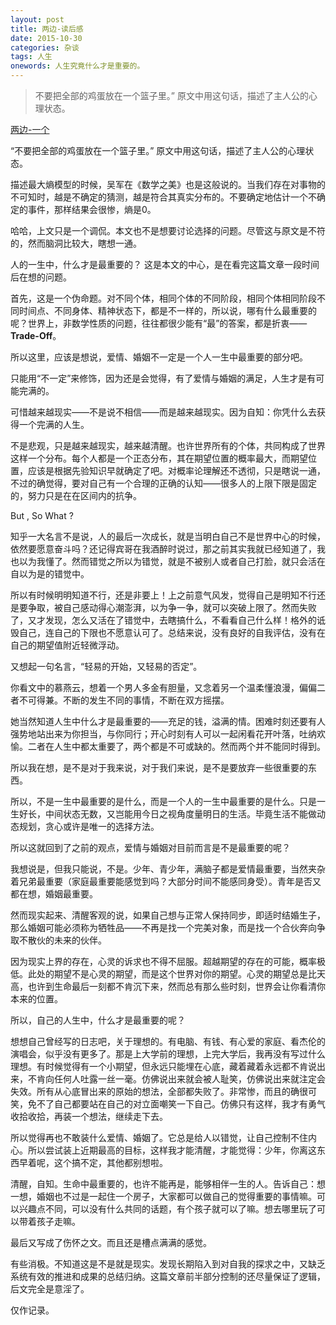 ```yaml
---
layout: post
title: 两边-读后感
date: 2015-10-30
categories: 杂谈 
tags: 人生
onewords: 人生究竟什么才是重要的。
---
```

> 不要把全部的鸡蛋放在一个篮子里。” 原文中用这句话，描述了主人公的心理状态。

[两边-一个](http://wufazhuce.com/one/vol.1117#articulo)

“不要把全部的鸡蛋放在一个篮子里。” 原文中用这句话，描述了主人公的心理状态。

描述最大熵模型的时候，吴军在《数学之美》也是这般说的。当我们存在对事物的不可知时，越是不确定的猜测，越是符合其真实分布的。不要确定地估计一个不确定的事件，那样结果会很惨，熵是0。

哈哈，上文只是一个调侃。本文也不是想要讨论选择的问题。尽管这与原文是不符的，然而脑洞比较大，瞎想一通。

人的一生中，什么才是最重要的？ 这是本文的中心，是在看完这篇文章一段时间后在想的问题。

首先，这是一个伪命题。对不同个体，相同个体的不同阶段，相同个体相同阶段不同时间点、不同身体、精神状态下，都是不一样的，所以说，哪有什么最重要的呢？世界上，非数学性质的问题，往往都很少能有“最”的答案，都是折衷——**Trade-Off**。

所以这里，应该是想说，爱情、婚姻不一定是一个人一生中最重要的部分吧。

只能用“不一定”来修饰，因为还是会觉得，有了爱情与婚姻的满足，人生才是有可能完满的。

可惜越来越现实——不是说不相信——而是越来越现实。因为自知：你凭什么去获得一个完满的人生。

不是悲观，只是越来越现实，越来越清醒。也许世界所有的个体，共同构成了世界这样一个分布。每个人都是一个正态分布，其在期望位置的概率最大，而期望位置，应该是根据先验知识早就确定了吧。对概率论理解还不透彻，只是瞎说一通，不过的确觉得，要对自己有一个合理的正确的认知——很多人的上限下限是固定的，努力只是在在区间内的抗争。

But , So What ?

知乎一大名言不是说，人的最后一次成长，就是当明白自己不是世界中心的时候，依然要愿意奋斗吗？还记得宾哥在我酒醉时说过，那之前其实我就已经知道了，我也以为我懂了。然而错觉之所以为错觉，就是不被别人或者自己打脸，就只会活在自以为是的错觉中。

所以有时候明明知道不行，还是非要上！上之前意气风发，觉得自己是明知不行还是要争取，被自己感动得心潮澎湃，以为争一争，就可以突破上限了。然而失败了，又才发现，怎么又活在了错觉中，去瞎搞什么，不看看自己什么样！格外的诋毁自己，连自己的下限也不愿意认可了。总结来说，没有良好的自我评估，没有在自己的期望值附近轻微浮动。

又想起一句名言，“轻易的开始，又轻易的否定”。

你看文中的慕燕云，想着一个男人多金有胆量，又念着另一个温柔懂浪漫，偏偏二者不可得兼。不断的发生不同的事情，不断在双方摇摆。

她当然知道人生中什么才是最重要的——充足的钱，溢满的情。困难时刻还要有人强势地站出来为你担当，与你同行；开心时刻有人可以一起闲看花开叶落，吐纳欢愉。二者在人生中都太重要了，两个都是不可或缺的。然而两个并不能同时得到。

所以我在想，是不是对于我来说，对于我们来说，是不是要放弃一些很重要的东西。

所以，不是一生中最重要的是什么，而是一个人的一生中最重要的是什么。只是一生好长，中间状态无数，又岂能用今日之视角度量明日的生活。毕竟生活不能做动态规划，贪心或许是唯一的选择方法。

所以这就回到了之前的观点，爱情与婚姻对目前而言是不是最重要的呢？

我想说是，但我只能说，不是。少年、青少年，满脑子都是爱情最重要，当然夹杂着兄弟最重要（家庭最重要能感觉到吗？大部分时间不能感同身受）。青年是否又都在想，婚姻最重要。

然而现实起来、清醒客观的说，如果自己想与正常人保持同步，即适时结婚生子，那么婚姻可能必须称为牺牲品——不再是找一个完美对象，而是找一个合伙奔向争取不散伙的未来的伙伴。

因为现实上界的存在，心灵的诉求也不得不屈服。超越期望的存在的可能，概率极低。此处的期望不是心灵的期望，而是这个世界对你的期望。心灵的期望总是比天高，也许到生命最后一刻都不肯沉下来，然而总有那么些时刻，世界会让你看清你本来的位置。

所以，自己的人生中，什么才是最重要的呢？

想想自己曾经写的日志吧，关于理想的。有电脑、有钱、有心爱的家庭、看杰伦的演唱会，似乎没有更多了。那是上大学前的理想，上完大学后，我再没有写过什么理想。有时候觉得有一个小期望，但永远只能埋在心底，藏着藏着永远都不肯说出来，不肯向任何人吐露一丝一毫。仿佛说出来就会被人耻笑，仿佛说出来就注定会失效。所有从心底冒出来的原始的想法，全部都失败了。非常惨，而且的确很可笑，免不了自己都要站在自己的对立面嘲笑一下自己。仿佛只有这样，我才有勇气收拾收拾，再装一个想法，继续走下去。

所以觉得再也不敢装什么爱情、婚姻了。它总是给人以错觉，让自己控制不住内心。所以尝试装上近期最高的目标，这样我才能清醒，才能觉得：少年，你离这东西早着呢，这个搞不定，其他都别想啦。

清醒，自知。生命中最重要的，也许不能再是，能够相伴一生的人。告诉自己：想一想，婚姻也不过是一起住一个房子，大家都可以做自己的觉得重要的事情嘛。可以兴趣点不同，可以没有什么共同的话题，有个孩子就可以了嘛。想去哪里玩了可以带着孩子走嘛。

最后又写成了伤怀之文。而且还是槽点满满的感觉。

有些消极。不知道这是不是就是现实。发现长期陷入到对自我的探求之中，又缺乏系统有效的推进和成果的总结归纳。这篇文章前半部分控制的还尽量保证了逻辑，后文完全是意淫了。

仅作记录。

